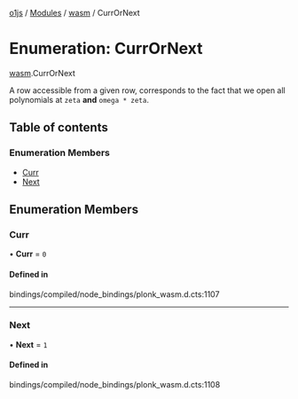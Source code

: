 [o1js](../README.md) / [Modules](../modules.md) / [wasm](../modules/wasm.md) / CurrOrNext

# Enumeration: CurrOrNext

[wasm](../modules/wasm.md).CurrOrNext

A row accessible from a given row, corresponds to the fact that we open all polynomials
at `zeta` **and** `omega * zeta`.

## Table of contents

### Enumeration Members

- [Curr](wasm.CurrOrNext.md#curr)
- [Next](wasm.CurrOrNext.md#next)

## Enumeration Members

### Curr

• **Curr** = ``0``

#### Defined in

bindings/compiled/node_bindings/plonk_wasm.d.cts:1107

___

### Next

• **Next** = ``1``

#### Defined in

bindings/compiled/node_bindings/plonk_wasm.d.cts:1108
